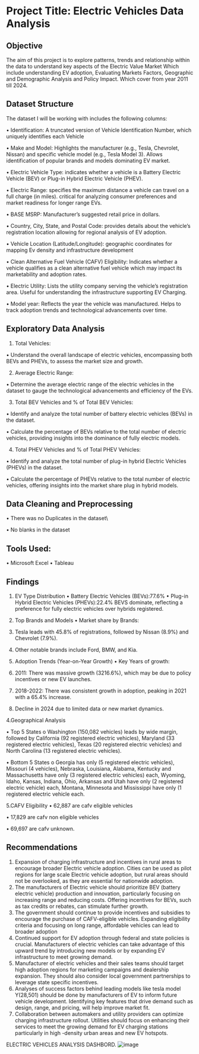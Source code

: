 
# Project Title: Electric Vehicles Data Analysis

## Objective

The aim of this project is to explore patterns, trends and relationship within the data to understand key aspects of the Electric Value Market Which include understanding EV adoption, Evaluating Markets Factors, Geographic and Demographic Analysis and Policy Impact. Which cover from year 2011 till 2024.

## Dataset Structure

The dataset I will be working with includes the following columns:

•	Identification: A truncated version of Vehicle Identification Number, which uniquely identifies each Vehicle

•	Make and Model: Highlights the manufacturer (e.g., Tesla, Chevrolet, Nissan) and specific vehicle model (e.g., Tesla Model 3). Allows identification of popular brands and models dominating EV market.

•	Electric Vehicle Type: indicates whether a vehicle is a Battery Electric Vehicle (BEV) or Plug-in Hybrid Electric Vehicle (PHEV).

•	Electric Range: specifies the maximum distance a vehicle can travel on a full charge (in miles). critical for analyzing consumer preferences and market readiness for longer range EVs.

•	BASE MSRP: Manufacturer’s suggested retail price in dollars.

•	Country, City, State, and Postal Code: provides details about the vehicle’s registration location allowing for regional analysis of EV adoption.

•	Vehicle Location (Latitude/Longitude): geographic coordinates for mapping Ev density and infrastructure development

•	Clean Alternative Fuel Vehicle (CAFV) Eligibility: Indicates whether a vehicle qualifies as a clean alternative fuel vehicle which may impact its marketability and adoption rates.

•	Electric Utility: Lists the utility company serving the vehicle’s registration area. Useful for understanding the infrastructure supporting EV Charging.

•	Model year: Reflects the year the vehicle was manufactured. Helps to track adoption trends and technological advancements over time.

## Exploratory Data Analysis
1.	Total Vehicles:
   
•	Understand the overall landscape of electric vehicles, encompassing both BEVs and PHEVs, to assess the market size and growth.

2.	 Average Electric Range:
   
•	Determine the average electric range of the electric vehicles in the dataset to gauge the technological advancements and efficiency of the EVs.

3.	Total BEV Vehicles and % of Total BEV Vehicles:

•	Identify and analyze the total number of battery electric vehicles (BEVs) in the dataset.

•	Calculate the percentage of BEVs relative to the total number of electric vehicles, providing insights into the dominance of fully electric models.

4.	Total PHEV Vehicles and % of Total PHEV Vehicles:
   
•	Identify and analyze the total number of plug-in hybrid Electric Vehicles (PHEVs) in the dataset.

•	Calculate the percentage of PHEVs relative to the total number of electric vehicles, offering insights into the market share plug in hybrid models.

## Data Cleaning and Preprocessing
•	 There was no Duplicates in the dataset\

•	No blanks in the dataset

## Tools Used:
•	Microsoft Excel
•	Tableau

## Findings
1. EV Type Distribution
•	Battery Electric Vehicles (BEVs):77.6%
•	Plug-in Hybrid Electric Vehicles (PHEVs):22.4%
BEVS dominate, reflecting a preference for fully electric vehicles over hybrids
registered.
2. Top Brands and Models
•	Market share by Brands:
1.	Tesla leads with 45.8% of registrations, followed by Nissan (8.9%) and Chevrolet (7.9%).
2.	Other notable brands include Ford, BMW, and Kia.

3. Adoption Trends (Year-on-Year Growth)
•	Key Years of growth:
1.	2011: There was massive growth (3216.6%), which may be due to policy incentives or new EV launches.
2.	2018-2022: There was consistent growth in adoption, peaking in 2021 with a 65.4% increase.
3.	Decline in 2024 due to limited data or new market dynamics.
   
4.Geographical Analysis
   
•	 Top 5 States
o	Washington (150,082 vehicles) leads by wide margin, followed by California (92 registered electric vehicles), Maryland (33 registered electric vehicles), Texas (20 registered electric vehicles) and North Carolina (13 registered electric vehicles).

•	Bottom 5 States
o	Georgia has only (5 registered electric vehicles), Missouri (4 vehicles), Nebraska, Louisiana, Alabama, Kentucky and Massachusetts have only (3 registered electric vehicles) each, Wyoming, Idaho, Kansas, Indiana, Ohio, Arkansas and Utah have only (2 registered electric vehicle) each, Montana, Minnesota and Mississippi have only (1 registered electric vehicle each.


5.CAFV Eligibility
•	62,887 are cafv eligible vehicles

•	17,829 are cafv non eligible vehicles

•	69,697 are cafv unknown.


## Recommendations
1.	Expansion of charging infrastructure and incentives in rural areas to encourage broader Electric vehicle adoption. Cities can be used as pilot regions for large scale Electric vehicle adoption, but rural areas should not be overlooked, as they are essential for nationwide adoption.
2.	The manufacturers of Electric vehicle should prioritize BEV (battery electric vehicle) production and innovation, particularly focusing on increasing range and reducing costs. Offering incentives for BEVs, such as tax credits or rebates, can stimulate further growth.
3.	The government should continue to provide incentives and subsidies to encourage the purchase of CAFV-eligible vehicles. Expanding eligibility criteria and focusing on long range, affordable vehicles can lead to broader adoption
4.	Continued support for EV adoption through federal and state policies is crucial. Manufacturers of electric vehicles can take advantage of this upward trend by introducing new models or by expanding EV infrastructure to meet growing demand.
5.	Manufacturer of electric vehicles and their sales teams should target high adoption regions for marketing campaigns and dealership expansion. They should also consider local government partnerships to leverage state specific incentives.
6.	Analyses of success factors behind leading models like tesla model Y(28,501) should be done by manufacturers of  EV to  inform future vehicle development. Identifying key features that drive demand such as design, range, and pricing, will help improve market fit.
7.	Collaboration between automakers and utility providers can optimize charging infrastructure rollout. Utilities should focus on enhancing their services to meet the growing demand for EV charging stations particularly in high -density urban areas and new EV hotspots.
   
ELECTRIC VEHICLES ANALYSIS DASHBORD.
   ![image](https://github.com/user-attachments/assets/f79202ea-0285-424c-8097-f932fdc7d880)

